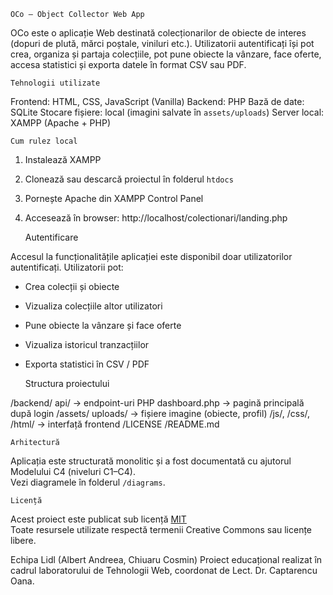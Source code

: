     OCo – Object Collector Web App

OCo este o aplicație Web destinată colecționarilor de obiecte de interes (dopuri de plută, mărci poștale, viniluri etc.). Utilizatorii autentificați își pot crea, organiza și partaja colecțiile, pot pune obiecte la vânzare, face oferte, accesa statistici și exporta datele în format CSV sau PDF.

    Tehnologii utilizate

Frontend: HTML, CSS, JavaScript (Vanilla)
Backend: PHP
Bază de date: SQLite
Stocare fișiere: local (imagini salvate în `assets/uploads`)
Server local: XAMPP (Apache + PHP)

    Cum rulez local

1) Instalează XAMPP
2) Clonează sau descarcă proiectul în folderul `htdocs`
3) Pornește Apache din XAMPP Control Panel
4) Accesează în browser: http://localhost/colectionari/landing.php

    Autentificare

Accesul la funcționalitățile aplicației este disponibil doar utilizatorilor autentificați. Utilizatorii pot:
- Crea colecții și obiecte
- Vizualiza colecțiile altor utilizatori
- Pune obiecte la vânzare și face oferte
- Vizualiza istoricul tranzacțiilor
- Exporta statistici în CSV / PDF

    Structura proiectului

/backend/
api/ -> endpoint-uri PHP
dashboard.php -> pagină principală după login
/assets/
uploads/ -> fișiere imagine (obiecte, profil)
/js/, /css/, /html/ -> interfață frontend
/LICENSE
/README.md

    Arhitectură

Aplicația este structurată monolitic și a fost documentată cu ajutorul Modelului C4 (niveluri C1–C4).  
Vezi diagramele în folderul `/diagrams`.

    Licență

Acest proiect este publicat sub licență [MIT](./LICENSE)  
Toate resursele utilizate respectă termenii Creative Commons sau licențe libere.

Echipa Lidl (Albert Andreea, Chiuaru Cosmin)
Proiect educațional realizat în cadrul laboratorului de Tehnologii Web, coordonat de Lect. Dr. Captarencu Oana.